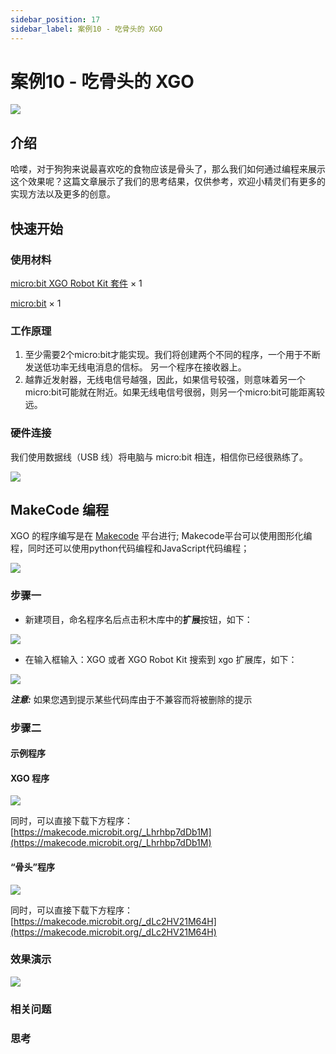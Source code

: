 ```yaml
---
sidebar_position: 17
sidebar_label: 案例10 - 吃骨头的 XGO
---
```

# 案例10 - 吃骨头的 XGO

![](./images/microbit-xgo-robot-kit-case10-01.png)

## 介绍

哈喽，对于狗狗来说最喜欢吃的食物应该是骨头了，那么我们如何通过编程来展示这个效果呢？这篇文章展示了我们的思考结果，仅供参考，欢迎小精灵们有更多的实现方法以及更多的创意。

## 快速开始

### 使用材料

[micro:bit XGO Robot Kit 套件](https://www.elecfreaks.com/micro-bit-xgo-robot-kit.html) × 1

[micro:bit](https://www.elecfreaks.com/micro-bit/board.html) × 1

### 工作原理

1. 至少需要2个micro:bit才能实现。我们将创建两个不同的程序，一个用于不断发送低功率无线电消息的信标。 另一个程序在接收器上。
2. 越靠近发射器，无线电信号越强，因此，如果信号较强，则意味着另一个micro:bit可能就在附近。如果无线电信号很弱，则另一个micro:bit可能距离较远。

### 硬件连接

我们使用数据线（USB 线）将电脑与 micro:bit 相连，相信你已经很熟练了。

![](./images/microbit-xgo-robot-kit-22.png)

## MakeCode 编程

XGO 的程序编写是在 [Makecode](https://makecode.microbit.org/#) 平台进行; Makecode平台可以使用图形化编程，同时还可以使用python代码编程和JavaScript代码编程；

![](./images/microbit-xgo-robot-kit-10.png)

### 步骤一

- 新建项目，命名程序名后点击积木库中的**扩展**按钮，如下：

![](./images/microbit-xgo-robot-kit-12.png)

- 在输入框输入：XGO 或者 XGO Robot Kit 搜索到 xgo 扩展库，如下：

![](./images/microbit-xgo-robot-kit-13.png)

**_注意:_** 如果您遇到提示某些代码库由于不兼容而将被删除的提示

### 步骤二

#### 示例程序

#### XGO 程序

![](./images/microbit-xgo-robot-kit-case10-02.png)

同时，可以直接下载下方程序：
[https://makecode.microbit.org/_Lhrhbp7dDb1M](https://makecode.microbit.org/_Lhrhbp7dDb1M)

#### “骨头”程序

![](./images/microbit-xgo-robot-kit-case10-03.png)

同时，可以直接下载下方程序：
[https://makecode.microbit.org/_dLc2HV21M64H](https://makecode.microbit.org/_dLc2HV21M64H)

### 效果演示

![](./images/microbit-xgo-robot-kit-case10-04.gif)

### 相关问题

### 思考
